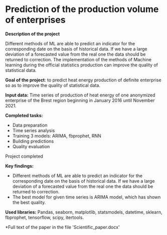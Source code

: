 # Prediction of the production volume of enterprises

**Description of the project**

Different methods of ML are able to predict an indicator for the corresponding date on the basis of historical data. If we have a large deviation of a forecasted value from the real one the data should be returned to correction. The implementation of the methods of Machine learning during the official statistics production can improve the quality of statistical data.

**Goal of the project**: 
to predict heat energy production of definite enterprise so as to improve the quality of statistical data. 
 
**Input data:**
Time series of production of heat energy of one anonymized enterprise of the Brest region beginning in January 2016 until November 2021.

**Сompleted tasks:**
- Data preparation
- Time series analysis
- Training 3 models: ARIMA, fbprophet, RNN
- Building predictions
- Quality evaluation

Project completed

**Key findings:**

- Different methods of ML are able to predict an indicator for the corresponding date on the basis of historical data. If we have a large deviation of a forecasted value from the real one the data should be returned to correction. 
- The best model for given time series is ARIMA model, which has shown the best quality.

**Used libraries:**
Pandas, seaborn, matplotlib, statsmodels, datetime, sklearn, fbprophet, tensorflow, scipy, itertools. 


*Full text of the paper in the file 'Scientific_paper.docx'
